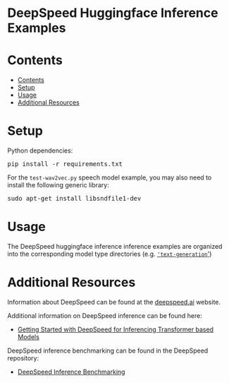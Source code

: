 
# DeepSpeed Huggingface Inference Examples

# Contents
   * [Contents](#contents)
   * [Setup](#setup)
   * [Usage](#usage)
   * [Additional Resources](#additional-resources)

# Setup
Python dependencies:
<pre>
pip install -r requirements.txt
</pre>

For the `test-wav2vec.py` speech model example, you may also need to install the following generic library:
<pre>
sudo apt-get install libsndfile1-dev
</pre>

# Usage
The DeepSpeed huggingface inference inference examples are organized into the corresponding model type directories (e.g. [`'text-generation`'](./text-generation))

# Additional Resources
Information about DeepSpeed can be found at the [deepspeed.ai](https://www.deepspeed.ai) website.

Additional information on DeepSpeed inference can be found here:
* [Getting Started with DeepSpeed for Inferencing Transformer based Models](https://www.deepspeed.ai/tutorials/inference-tutorial/)

DeepSpeed inference benchmarking can be found in the DeepSpeed repository:
* [DeepSpeed Inference Benchmarking](https://github.com/microsoft/DeepSpeed/tree/master/benchmarks/inference)
